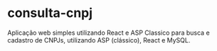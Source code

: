 # consulta-cnpj
Aplicação web simples utilizando React e ASP Classico para busca e cadastro de CNPJs, utilizando ASP (clássico), React e MySQL.
